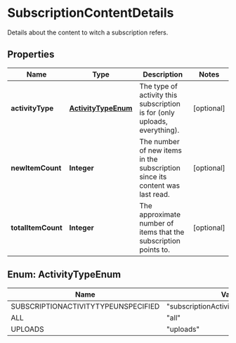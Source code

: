 

# SubscriptionContentDetails

Details about the content to witch a subscription refers.

## Properties

Name | Type | Description | Notes
------------ | ------------- | ------------- | -------------
**activityType** | [**ActivityTypeEnum**](#ActivityTypeEnum) | The type of activity this subscription is for (only uploads, everything). |  [optional]
**newItemCount** | **Integer** | The number of new items in the subscription since its content was last read. |  [optional]
**totalItemCount** | **Integer** | The approximate number of items that the subscription points to. |  [optional]



## Enum: ActivityTypeEnum

Name | Value
---- | -----
SUBSCRIPTIONACTIVITYTYPEUNSPECIFIED | &quot;subscriptionActivityTypeUnspecified&quot;
ALL | &quot;all&quot;
UPLOADS | &quot;uploads&quot;



